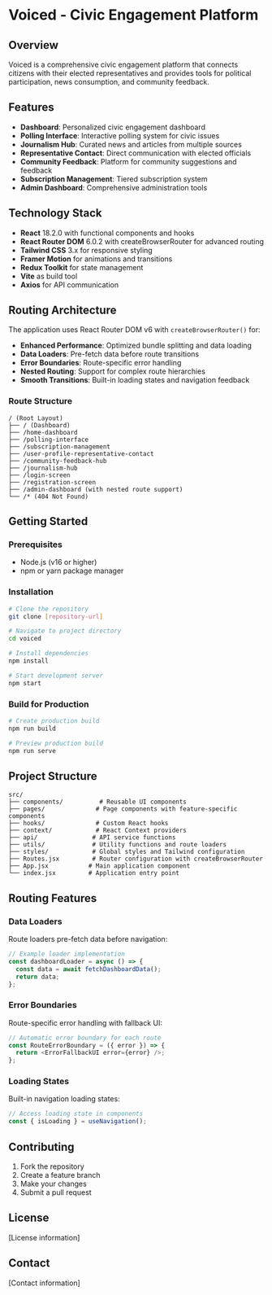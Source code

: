 # Voiced - Civic Engagement Platform

## Overview
Voiced is a comprehensive civic engagement platform that connects citizens with their elected representatives and provides tools for political participation, news consumption, and community feedback.

## Features
- **Dashboard**: Personalized civic engagement dashboard
- **Polling Interface**: Interactive polling system for civic issues
- **Journalism Hub**: Curated news and articles from multiple sources
- **Representative Contact**: Direct communication with elected officials
- **Community Feedback**: Platform for community suggestions and feedback
- **Subscription Management**: Tiered subscription system
- **Admin Dashboard**: Comprehensive administration tools

## Technology Stack
- **React** 18.2.0 with functional components and hooks
- **React Router DOM** 6.0.2 with createBrowserRouter for advanced routing
- **Tailwind CSS** 3.x for responsive styling
- **Framer Motion** for animations and transitions
- **Redux Toolkit** for state management
- **Vite** as build tool
- **Axios** for API communication

## Routing Architecture
The application uses React Router DOM v6 with `createBrowserRouter()` for:
- **Enhanced Performance**: Optimized bundle splitting and data loading
- **Data Loaders**: Pre-fetch data before route transitions
- **Error Boundaries**: Route-specific error handling
- **Nested Routing**: Support for complex route hierarchies
- **Smooth Transitions**: Built-in loading states and navigation feedback

### Route Structure
```
/ (Root Layout)
├── / (Dashboard)
├── /home-dashboard
├── /polling-interface
├── /subscription-management
├── /user-profile-representative-contact
├── /community-feedback-hub
├── /journalism-hub
├── /login-screen
├── /registration-screen
├── /admin-dashboard (with nested route support)
└── /* (404 Not Found)
```

## Getting Started

### Prerequisites
- Node.js (v16 or higher)
- npm or yarn package manager

### Installation
```bash
# Clone the repository
git clone [repository-url]

# Navigate to project directory
cd voiced

# Install dependencies
npm install

# Start development server
npm start
```

### Build for Production
```bash
# Create production build
npm run build

# Preview production build
npm run serve
```

## Project Structure
```
src/
├── components/          # Reusable UI components
├── pages/              # Page components with feature-specific components
├── hooks/              # Custom React hooks
├── context/            # React Context providers
├── api/               # API service functions
├── utils/             # Utility functions and route loaders
├── styles/            # Global styles and Tailwind configuration
├── Routes.jsx         # Router configuration with createBrowserRouter
├── App.jsx           # Main application component
└── index.jsx         # Application entry point
```

## Routing Features

### Data Loaders
Route loaders pre-fetch data before navigation:
```javascript
// Example loader implementation
const dashboardLoader = async () => {
  const data = await fetchDashboardData();
  return data;
};
```

### Error Boundaries
Route-specific error handling with fallback UI:
```javascript
// Automatic error boundary for each route
const RouteErrorBoundary = ({ error }) => {
  return <ErrorFallbackUI error={error} />;
};
```

### Loading States
Built-in navigation loading states:
```javascript
// Access loading state in components
const { isLoading } = useNavigation();
```

## Contributing
1. Fork the repository
2. Create a feature branch
3. Make your changes
4. Submit a pull request

## License
[License information]

## Contact
[Contact information]